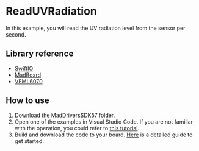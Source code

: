 # ReadUVRadiation

In this example, you will read the UV radiation level from the sensor per second.

## Library reference

* [SwiftIO](https://github.com/madmachineio/SwiftIO)
* [MadBoard](https://github.com/madmachineio/MadBoards)
* [VEML6070](https://github.com/madmachineio/MadDriversSDK57/tree/main/Sources/VEML6070/VEML6070.swift)


## How to use

1. Download the MadDriversSDK57 folder.
2. Open one of the examples in Visual Studio Code. If you are not familiar with the operation, you could refer to [this tutorial](https://docs.madmachine.io/how-to/open-project).
3. Build and download the code to your board. [Here](https://docs.madmachine.io/overview/run-your-first-project) is a detailed guide to get started.